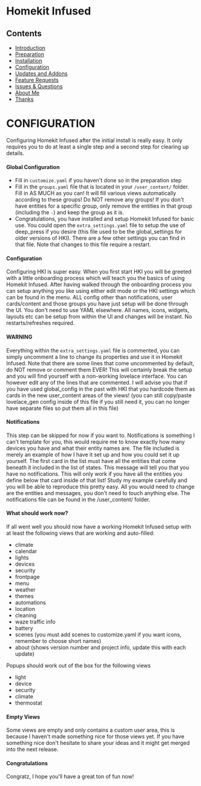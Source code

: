 # Homekit Infused

## Contents
- [Introduction](index.md)
- [Preparation](preparation.md)
- [Installation](installation.md)
- [Configuration](configuration.md)
- [Updates and Addons](updates.md)
- [Feature Requests](requests.md)
- [Issues & Questions](issues.md)
- [About Me](about.md)
- [Thanks](thanks.md)

# CONFIGURATION
Configuring Homekit Infused after the initial install is really easy. It only requires you to do at least a single step and a second step for clearing up details.

#### Global Configuration
- Fill in `customize.yaml` if you haven't done so in the preparation step
- Fill in the `groups.yaml` file that is located in your `/user_content/` folder. Fill in AS MUCH as you can! It will fill various views automatically according to these groups! Do NOT remove any groups! If you don't have entities for a specific group, only remove the entities in that group (including the `-`) and keep the group as it is.
- Congratulations, you have installed and setup Homekit Infused for basic use. You could open the `extra_settings.yaml` file to setup the use of deep_press if you desire (this file used to be the global_settings for older versions of HKI). There are a few other settings you can find in that file. Note that changes to this file require a restart.

#### Configuration
Configuring HKI is super easy. When you first start HKI you will be greeted with a little onboarding process which will teach you the basics of using Homekit Infused. After having walked through the onboarding process you can setup anything you like using either edit mode or the HKI settings which can be found in the menu. ALL config other than notifications, user cards/content and those groups you have just setup will be done through the UI. You don't need to use YAML elsewhere. All names, icons, widgets, layouts etc can be setup from within the UI and changes will be instant. No restarts/refreshes required.

#### WARNING
Everything within the `extra_settings.yaml` file is commented, you can simply uncomment a line to change its properties and use it in Homekit Infused. Note that there are some lines that come uncommented by default, do NOT remove or comment them EVER! This will certainly break the setup and you will find yourself with a non-working lovelace interface. You can however edit any of the lines that are commented. I will advise you that if you have used global_config in the past with HKI that you hardcode them as cards in the new user_content areas of the views! (you can still copy/paste lovelace_gen config inside of this file if you still need it, you can no longer have separate files so put them all in this file)

#### Notifications
This step can be skipped for now if you want to.
Notifications is something I can't template for you, this would require me to know exactly how many devices you have and what their entity names are. The file included is merely an example of how I have it set up and how you could set it up yourself. The first card in the list must have all the entities that come beneath it included in the list of states. This message will tell you that you have no notifications. This will only work if you have all the entities you define below that card inside of that list! Study my example carefully and you will be able to reproduce this pretty easy. All you would need to change are the entities and messages, you don't need to touch anything else. The notifications file can be found in the /user_content/ folder.

#### What should work now?
If all went well you should now have a working Homekit Infused setup with at least the following views that are working and auto-filled:
- climate
- calendar
- lights
- devices
- security
- frontpage
- menu
- weather
- themes
- automations
- location
- cleaning
- waze traffic info
- battery
- scenes (you must add scenes to customize.yaml if you want icons, remember to choose short names)
- about (shows version number and project info, update this with each update)

Popups should work out of the box for the following views
- light
- device
- security
- climate
- thermostat

#### Empty Views
Some views are empty and only contains a custom user area, this is because I haven't made something nice for those views yet. If you have something nice don't hesitate to share your ideas and it might get merged into the next release.

#### Congratulations
Congratz, I hope you'll have a great ton of fun now!
